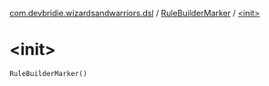 [com.devbridie.wizardsandwarriors.dsl](../index.md) / [RuleBuilderMarker](index.md) / [&lt;init&gt;](.)

# &lt;init&gt;

`RuleBuilderMarker()`